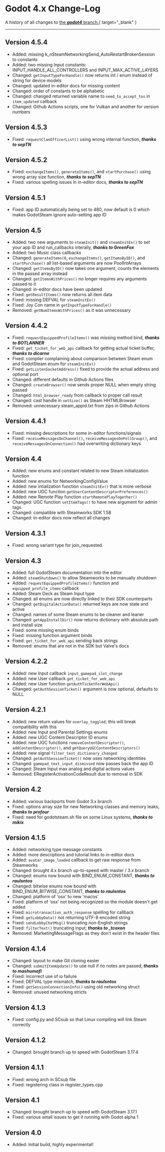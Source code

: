 # Godot 4.x Change-Log

A history of all changes to [the ***godot4*** branch.](https://github.com/CoaguCo-Industries/GodotSteam/tree/godot4){ target="\_blank" }

---

## Version 4.5.4

- Added: missing k_nSteamNetworkingSend_AutoRestartBrokenSession to constants
- Added: two missing Input constants: INPUT_HANDLE_ALL_CONTROLLERS and INPUT_MAX_ACTIVE_LAYERS
- Changed: `getInputTypeForHandle()` now returns int / enum instead of string for device models
- Changed: updated in-editor docs for missing content
- Changed: order of constants to be alphabetic
- Changed: changed returned variable name to `need_to_accept_tos` in `item_updated` callback
- Changed: Github Actions scripts, one for Vulkan and another for version numbers

## Version 4.5.3

- Fixed: `requestClanOfficerList()` using wrong internal function, ***thanks to sepTN***

## Version 4.5.2

- Fixed: `exchangeItems()`, `generateItems()`, and `startPurchase()` using wrong array size function, ***thanks to sepTN***
- Fixed: various spelling issues in in-editor docs, ***thanks to sepTN***

## Version 4.5.1

- Fixed: app ID automatically being set to 480, now default is 0 which makes GodotSteam ignore auto-setting app ID

## Version 4.5

- Added: two new arguments to `steamInit()` and `steamInitEx()` to set your app ID and run_callbacks interally, ***thanks to GreenFox***
- Added: two Music class callbacks
- Changed: `generateItems(0`, `exchangeItems()`, `getItemsByID()`, and `startPurchase()` all list-based arguments are now PoolIntArrays
- Changed: `getItemsByID()` now takes one argument, counts the elements in the passed array instead
- Changed: `getItemsWithPrices()` no longer requires any arguments passed to it
- Changed: in-editor docs have been updated
- Fixed: `getResultItems()` now returns all item data
- Fixed: missing DEFVAL for `steamInitEx()`
- Fixed: Joy Con name in `getInputTypeForHandle()`
- Removed: `getNumItemsWithPrices()` as it was unnecessary

## Version 4.4.2

- Fixed: `requestEquippedProfileItems()` was missing method bind, ***thanks to BOTLANNER***
- Fixed: `get_ticket_for_web_api` callback for getting actual ticket buffer, ***thanks to dicarne***
- Fixed: compiler complaining about comparison between Steam enum and GodotSteam enum for `steamInitEx()`
- Fixed: `getListenSocketAddress()` fixed to provide the actual address and optional port
- Changed: different defaults in Github Actions files
- Changed: `createBrowser()` now sends proper NULL when empty string passed
- Changed: `html_browser_ready` from callback to proper call result
- Changed: cast handle in `setSize()` as Steam HHTMLBrowser
- Removed: unnecessary steam_appid.txt from zips in Github Actions

## Version 4.4.1

- Fixed: missing descriptions for some in-editor functions/signals
- Fixed: `receiveMessagesOnChannel()`, `receiveMessagesOnPollGroup()`, and `receiveMessagesOnConnection()` had overwriting dictionary keys

## Version 4.4

- Added: new enums and constant related to new Steam initialization function
- Added: new enums for NetworkingConfigValue
- Added: new intialization function `steamInitEx()` that is more verbose
- Added: new UGC function `getUserContentDescriptorPreferences()`
- Added: new Remote Play function `startRemotePlayTogether()`
- Changed: UGC function `setItemTags()` to have new argument for admin tags
- Changed: compatible with Steamworks SDK 1.58
- Changed: in-editor docs now reflect all changes

## Version 4.3.1

- Fixed: wrong variant type for join_requested

## Version 4.3

- Added: full GodotSteam documentation into the editor
- Added: `steamShutdown()` to allow Steamworks to be manually shutdown
- Added: `requestEquippedProfileItems()` function and `equipped_profile_items` callback
- Added: Steam Deck as Steam Input type
- Changed: all enums are now directly linked to their SDK counterparts
- Changed: `getDigitalActionData()` returned keys are now state and active
- Changed: names of some Steam enums to be cleaner and leaner
- Changed: `getAppInstallDir()` now returns dictionary with absolute path and install size
- Fixed: some missing enum binds
- Fixed: missing function argument binds
- Fixed: `get_ticket_for_web_api` sending back strings
- Removed: enums that are not in the SDK but Valve's docs

## Version 4.2.2

- Added: new Input callback `input_gamepad_slot_change`
- Added: new User callback `get_ticket_for_web_api`
- Added: new User function `getAuthTicketForWebApi()`
- Changed: `getAuthSessionTicket()` argument is now optional, defaults to NULL

## Version 4.2.1

- Added: new return values for `overlay_toggled`; this will break compatibility with this
- Added: new Input and Parental Settings enums
- Added: new UGC Content Descriptor ID enums
- Added: new UGC functions `removeContentDescriptor()`, `addContentDescriptor()`, and `getQueryUGCContentDescriptors()`
- Added: new signal `filter_text_dictionary_changed`
- Changed: `getAuthSessionTicket()` now uses networking identities
- Changed: `gamepad_text_input_dismissed` now passes back the app ID
- Changed: Steam Input max analog and digital actions values
- Removed: ERegisterActivationCodeResult due to removal in SDK

## Version 4.2

* Added: various backports from Godot 3.x branch
* Fixed: options array size for new Networking classes and memory leaks, ***thanks to profour***
* Fixed: need for godotsteam.sh file on some Linux systems, ***thanks to mikix***

## Version 4.1.5

* Added: networking type message constants
* Added: more descriptions and tutorial links to in-editor docs
* Added: `avatar_image_loaded` callback to get raw response from Steamworks
* Changed: brought 4.x branch up-to-speed with master / 3.x branch
* Changed: enums now bound with BIND_ENUM_CONSTANT, ***thanks to raulsntos***
* Changed: bitwise enums now bound with BIND_ENUM_BITWISE_CONSTANT, ***thanks to raulsntos***
* Changed: platform of 'osx' to new 'macos'
* Fixed: platform of 'osx' not being recognized so the module doesn't get added
* Fixed: `microtransaction_auth_response` spelling for callback
* Fixed: `getLobbyData()` not returning UTF-8 encoded string
* Fixed: `sendLobbyChatMsg()` truncating non-English strings
* Fixed: `filterText()` truncating input; ***thanks to _tcoxon***
* Removed: MarketingMessageFlags as they don't exist in the header files

## Version 4.1.4

* Changed: layout to make Git cloning easier
* Changed: `submitItemUpdate()` to use null if no notes are passed, ***thanks to mashumafi***
* Fixed: incorrect use of io failure
* Fixed: DEFVAL type mismatch, ***thanks to raulsntos***
* Fixed: `getSessionConnectionInfo()` using old networking struct
* Removed: unused networking stricts

## Version 4.1.3

* Fixed: config.py and SCsub so that Linux compiling will link Steam correctly

## Version 4.1.2

* Changed: brought branch up to speed with GodotSteam 3.17.4

## Version 4.1.1

* Fixed: wrong arch in SCsub file
* Fixed: registering class in register_types.cpp

## Version 4.1

* Changed: brought branch up to speed with GodotSteam 3.17.1
* Fixed: various small issues to get it running with Godot alpha 1

## Version 4.0

* Added: Initial build, highly experimental!
